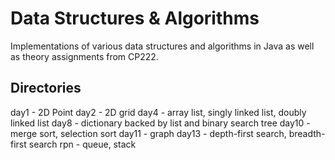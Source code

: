 # Data Structures & Algorithms

Implementations of various data structures and algorithms in Java as well as theory assignments from CP222.

## Directories

day1 - 2D Point
day2 - 2D grid
day4 - array list, singly linked list, doubly linked list
day8 - dictionary backed by list and binary search tree
day10 - merge sort, selection sort
day11 - graph
day13 - depth-first search, breadth-first search
rpn - queue, stack